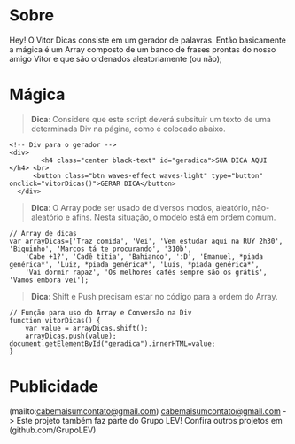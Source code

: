 Sobre
===================

Hey! O Vitor Dicas consiste em um gerador de palavras. Então basicamente a mágica é um Array composto de um banco de frases prontas do nosso amigo Vitor e que são ordenados aleatoriamente (ou não);

Mágica
===================


> **Dica**: Considere que este script deverá subsituir um texto de uma determinada Div na página, como é colocado abaixo.
```
<!-- Div para o gerador -->
<div>
        <h4 class="center black-text" id="geradica">SUA DICA AQUI </h4> <br>
      <button class="btn waves-effect waves-light" type="button" onclick="vitorDicas()">GERAR DICA</button>
  </div>
```

> **Dica**: O Array pode ser usado de diversos modos, aleatório, não-aleatório e afins. Nesta situação, o modelo está em ordem comum.
```
// Array de dicas
var arrayDicas=['Traz comida', 'Vei', 'Vem estudar aqui na RUY 2h30', 'Biquinho', 'Marcos tá te procurando', '310b',
    'Cabe +1?', 'Cadê titia', 'Bahianoo', ':D', 'Emanuel, *piada genérica*', 'Luiz, *piada genérica*', 'Luis, *piada genérica*',
    'Vai dormir rapaz', 'Os melhores cafés sempre são os grátis', 'Vamos embora vei'];
```

> **Dica**: Shift e Push precisam estar no código para a ordem do Array. 
```
// Função para uso do Array e Conversão na Div
function vitorDicas() {
    var value = arrayDicas.shift();
    arrayDicas.push(value);
document.getElementById("geradica").innerHTML=value;
}
```

Publicidade 
==========================
  (mailto:cabemaisumcontato@gmail.com) cabemaisumcontato@gmail.com -> Este projeto também faz parte do Grupo LEV! Confira outros projetos em (github.com/GrupoLEV)
